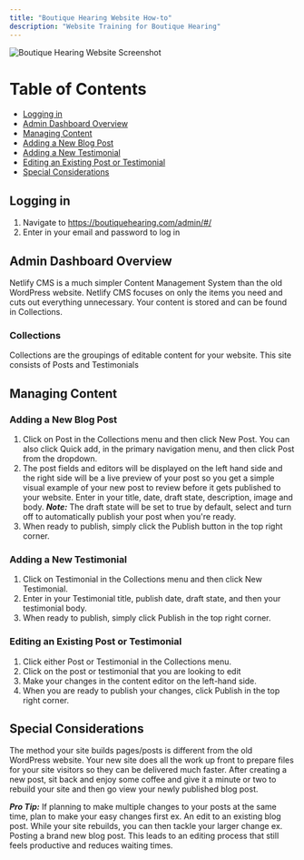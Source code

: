 ```yaml
---
title: "Boutique Hearing Website How-to"
description: "Website Training for Boutique Hearing"
---
```


![Boutique Hearing Website Screenshot](/images/boutique-hearing-screenshot.jpg)

# Table of Contents

- [Logging in](#logging-in)
- [Admin Dashboard Overview](#admin-dashboard-overview)
- [Managing Content](#managing-content)
- [Adding a New Blog Post](#adding-a-new-blog-post)
- [Adding a New Testimonial](#adding-a-new-testimonial)
- [Editing an Existing Post or Testimonial](#editing-an-existing-post-or-testimonial)
- [Special Considerations](#special-considerations)

## Logging in

1. Navigate to <a href="https://boutiquehearing.com/admin/#/" target="_blank" rel="noopener noreferrer" class="external">https://boutiquehearing.com/admin/#/</a>
2. Enter in your email and password to log in

## Admin Dashboard Overview

Netlify CMS is a much simpler Content Management System than the old WordPress website. Netlify CMS focuses on only the items you need and cuts out everything unnecessary. Your content is stored and can be found in Collections.

### Collections

Collections are the groupings of editable content for your website. This site consists of Posts and Testimonials

## Managing Content

### Adding a New Blog Post

1. Click on Post in the Collections menu and then click New Post. You can also click Quick add, in the primary navigation menu, and then click Post from the dropdown.
2. The post fields and editors will be displayed on the left hand side and the right side will be a live preview of your post so you get a simple visual example of your new post to review before it gets published to your website. Enter in your title, date, draft state, description, image and body. **_Note:_** The draft state will be set to true by default, select and turn off to automatically publish your post when you're ready.
3. When ready to publish, simply click the Publish button in the top right corner.

### Adding a New Testimonial

1. Click on Testimonial in the Collections menu and then click New Testimonial.
2. Enter in your Testimonial title, publish date, draft state, and then your testimonial body.
3. When ready to publish, simply click Publish in the top right corner.

### Editing an Existing Post or Testimonial

1. Click either Post or Testimonial in the Collections menu.
2. Click on the post or testimonial that you are looking to edit
3. Make your changes in the content editor on the left-hand side.
4. When you are ready to publish your changes, click Publish in the top right corner.

## Special Considerations

The method your site builds pages/posts is different from the old WordPress website. Your new site does all the work up front to prepare files for your site visitors so they can be delivered much faster. After creating a new post, sit back and enjoy some coffee and give it a minute or two to rebuild your site and then go view your newly published blog post.

**_Pro Tip:_** If planning to make multiple changes to your posts at the same time, plan to make your easy changes first ex. An edit to an existing blog post. While your site rebuilds, you can then tackle your larger change ex. Posting a brand new blog post. This leads to an editing process that still feels productive and reduces waiting times.
